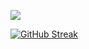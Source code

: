 ![](https://github-readme-stats.vercel.app/api?username=julianalexanderkalis&count_private=true&show_icons=true&theme=radical)

[![GitHub Streak](https://streak-stats.demolab.com/?user=DenverCoder1&theme=radical)](https://git.io/streak-stats)
